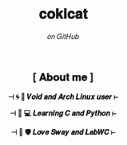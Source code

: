 <h1 align="center">𝐜𝐨𝐤𝐢𝐜𝐚𝐭</h1>
<p align="center">𝑜𝑛 𝐺𝑖𝑡𝐻𝑢𝑏</p>
<br>
<h2 align="center">[ 𝐀𝐛𝐨𝐮𝐭 𝐦𝐞 ]</h2>
<p align="center"><b>⊣ 🌀 🐧 𝑽𝒐𝒊𝒅 𝒂𝒏𝒅 𝑨𝒓𝒄𝒉 𝑳𝒊𝒏𝒖𝒙 𝒖𝒔𝒆𝒓 ⊢</b></p>
<p align="center"><b>⊣ 🐍 💻 𝑳𝒆𝒂𝒓𝒏𝒊𝒏𝒈 𝑪 𝒂𝒏𝒅 𝑷𝒚𝒕𝒉𝒐𝒏 ⊢</b></p>  
<p align="center"><b>⊣ 🌳 🛡️ 𝑳𝒐𝒗𝒆 𝑺𝒘𝒂𝒚 𝒂𝒏𝒅 𝑳𝒂𝒃𝑾𝑪 ⊢</b></p>  
